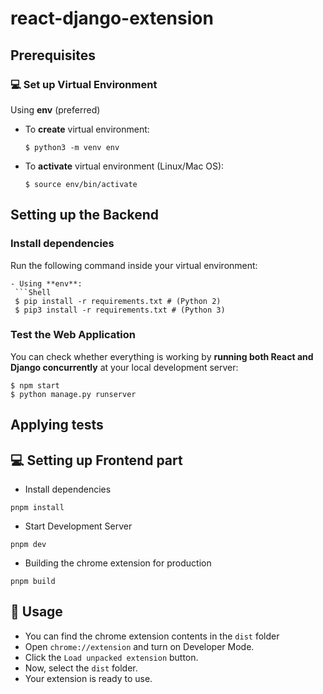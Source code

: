 # react-django-extension

## Prerequisites

### :computer: Set up Virtual Environment

  Using **env** (preferred)

- To **create** virtual environment:
    ```Shell
    $ python3 -m venv env
    ``` 
- To **activate** virtual environment (Linux/Mac OS):
    ```Shell
    $ source env/bin/activate
    ``` 

## Setting up the Backend
### Install dependencies
Run the following command inside your virtual environment:
   ``` 
- Using **env**:
    ```Shell
    $ pip install -r requirements.txt # (Python 2)
    $ pip3 install -r requirements.txt # (Python 3)
   ```

###  Test the Web Application
You can check whether everything is working by **running both React and Django concurrently** at your local development server:

```Shell
$ npm start
$ python manage.py runserver
```

## Applying tests 




## :computer: Setting up Frontend part

- Install dependencies

```
pnpm install
```

- Start Development Server

```
pnpm dev
```

- Building the chrome extension for production

```
pnpm build
```

## :rocket: Usage

- You can find the chrome extension contents in the `dist` folder
- Open `chrome://extension` and turn on Developer Mode.
- Click the `Load unpacked extension` button.
- Now, select the `dist` folder.
- Your extension is ready to use.
